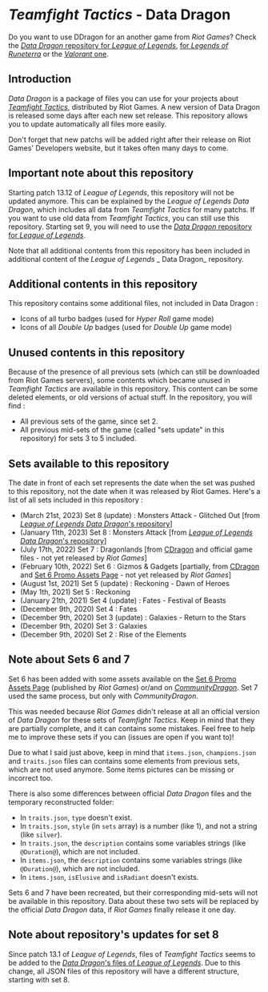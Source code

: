 # _Teamfight Tactics_ - Data Dragon

Do you want to use DDragon for an another game from _Riot Games_? Check the [_Data Dragon_ repository for _League of Legends_](https://github.com/InFinity54/LoL_DDragon), [for _Legends of Runeterra_](https://github.com/InFinity54/LoR_DDragon) or the [_Valorant_ one](https://github.com/InFinity54/Valorant_DDragon).

## Introduction
_Data Dragon_ is a package of files you can use for your projects about [_Teamfight Tactics_](https://teamfighttactics.leagueoflegends.com), distributed by Riot Games. A new version of Data Dragon is released some days after each new set release. This repository allows you to update automatically all files more easily.

Don't forget that new patchs will be added right after their release on Riot Games' Developers website, but it takes often many days to come.

## Important note about this repository
Starting patch 13.12 of _League of Legends_, this repository will not be updated anymore. This can be explained by the _League of Legends_ _Data Dragon_, which includes all data from _Teamfight Tactics_ for many patchs. If you want to use old data from _Teamfight Tactics_, you can still use this repository. Starting set 9, you will need to use the [_Data Dragon_ repository for _League of Legends_](https://github.com/InFinity54/LoL_DDragon).

Note that all additional contents from this repository has been included in additional content of the _League of Legends_ _ Data Dragon_ repository.

## Additional contents in this repository
This repository contains some additional files, not included in Data Dragon :

- Icons of all turbo badges (used for _Hyper Roll_ game mode)
- Icons of all _Double Up_ badges (used for _Double Up_ game mode)

## Unused contents in this repository
Because of the presence of all previous sets (which can still be downloaded from Riot Games servers), some contents which became unused in _Teamfight Tactics_ are available in this repository. This content can be some deleted elements, or old versions of actual stuff. In the repository, you will find :

- All previous sets of the game, since set 2.
- All previous mid-sets of the game (called "sets update" in this repository) for sets 3 to 5 included.

## Sets available to this repository
The date in front of each set represents the date when the set was pushed to this repository, not the date when it was released by Riot Games. Here's a list of all sets included in this repository :

- (March 21st, 2023) Set 8 (update) : Monsters Attack - Glitched Out [from [_League of Legends_ _Data Dragon_'s repository](https://github.com/InFinity54/LoL_DDragon)]
- (January 11th, 2023) Set 8 : Monsters Attack [from [_League of Legends_ _Data Dragon_'s repository](https://github.com/InFinity54/LoL_DDragon)]
- (July 17th, 2022) Set 7 : Dragonlands [from [CDragon](https://raw.communitydragon.org/latest/cdragon/tft/) and official game files - not yet released by _Riot Games_]
- (February 10th, 2022) Set 6 : Gizmos & Gadgets [partially, from [CDragon](https://raw.communitydragon.org/latest/cdragon/tft/) and [Set 6 Promo Assets Page](https://spark.adobe.com/page/ficXgtBZ0f3xd/) - not yet released by _Riot Games_]
- (August 1st, 2021) Set 5 (update) : Reckoning - Dawn of Heroes
- (May 1th, 2021) Set 5 : Reckoning
- (January 21th, 2021) Set 4 (update) : Fates - Festival of Beasts
- (December 9th, 2020) Set 4 : Fates
- (December 9th, 2020) Set 3 (update) : Galaxies - Return to the Stars
- (December 9th, 2020) Set 3 : Galaxies
- (December 9th, 2020) Set 2 : Rise of the Elements

## Note about Sets 6 and 7
Set 6 has been added with some assets available on the [Set 6 Promo Assets Page](https://express.adobe.com/page/ficXgtBZ0f3xd/) (published by _Riot Games_) or/and on [_CommunityDragon_](https://raw.communitydragon.org/latest/cdragon/tft/). Set 7 used the same process, but only with _CommunityDragon_.

This was needed because _Riot Games_ didn't release at all an official version of _Data Dragon_ for these sets of _Teamfight Tactics_. Keep in mind that they are partially complete, and it can contains some mistakes. Feel free to help me to improve these sets if you can (issues are open if you want to)!

Due to what I said just above, keep in mind that `items.json`, `champions.json` and `traits.json` files can contains some elements from previous sets, which are not used anymore. Some items pictures can be missing or incorrect too.

There is also some differences between official _Data Dragon_ files and the temporary reconstructed folder:
- In `traits.json`, `type` doesn't exist.
- In `traits.json`, `style` (in `sets` array) is a number (like 1), and not a string (like `silver`).
- In `traits.json`, the `description` contains some variables strings (like `@Duration@`), which are not included.
- In `items.json`, the `description` contains some variables strings (like `@Duration@`), which are not included.
- In `items.json`, `isElusive` and `isRadiant` doesn't exists.

Sets 6 and 7 have been recreated, but their corresponding mid-sets will not be available in this repository. Data about these two sets will be replaced by the official _Data Dragon_ data, if _Riot Games_ finally release it one day.

## Note about repository's updates for set 8
Since patch 13.1 of _League of Legends_, files of _Teamfight Tactics_ seems to be added to the [_Data Dragon_'s files of _League of Legends_](https://github.com/InFinity54/LoL_DDragon). Due to this change, all JSON files of this repository will have a different structure, starting with set 8.